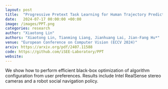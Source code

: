 ```yaml
---
layout: post
title:  "Progressive Pretext Task Learning for Human Trajectory Prediction"
date:   2024-07-17 00:00:00 +00:00
image: /images/PPT.png
categories: research
author: "Xiaotong Lin"
authors: "Xiaotong Lin, Tianming Liang, Jianhuang Lai, Jian-Fang Hu*"
venue: "European Conference on Computer Vision (ECCV 2024)"
arxiv: https://arxiv.org/pdf/2407.11588
code: https://github.com/iSEE-Laboratory/PPT
website: 
---
```

We show how to perform efficient black-box optimization of algorithm configuration from user preferences. Results include Intel RealSense stereo cameras and a robot social navigation policy.
